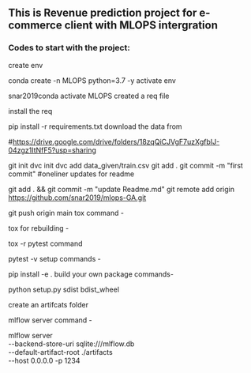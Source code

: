 ## This is Revenue prediction project for e-commerce client with MLOPS intergration

### Codes to start with the project:

create env

conda create -n MLOPS python=3.7 -y
activate env

snar2019conda activate MLOPS
created a req file

install the req

pip install -r requirements.txt
download the data from

#https://drive.google.com/drive/folders/18zqQiCJVgF7uzXgfbIJ-04zgz1ItNfF5?usp=sharing

git init
dvc init 
dvc add data_given/train.csv
git add .
git commit -m "first commit"
#oneliner updates for readme

git add . && git commit -m "update Readme.md"
git remote add origin https://github.com/snar2019/mlops-GA.git

git push origin main
tox command -

tox
for rebuilding -

tox -r 
pytest command

pytest -v
setup commands -

pip install -e . 
build your own package commands-

python setup.py sdist bdist_wheel

create an artifcats folder

mlflow server command -

mlflow server \
--backend-store-uri sqlite:///mlflow.db \
--default-artifact-root ./artifacts \
--host 0.0.0.0 -p 1234
